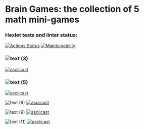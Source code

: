 # Brain Games: the collection of 5 math mini-games
### Hexlet tests and linter status:
[![Actions Status](https://github.com/pogmik/python-project-49/actions/workflows/hexlet-check.yml/badge.svg)](https://github.com/pogmik/python-project-49/actions)
[![Maintainability](https://api.codeclimate.com/v1/badges/8dc2b4b41087bf494759/maintainability)](https://codeclimate.com/github/pogmik/python-project-49/maintainability)


### ![text (3)](https://github.com/pogmik/python-project-49/assets/167469049/e341a1c0-fd1d-4b6c-9eb3-88d09eb427cb)
[![asciicast](https://asciinema.org/a/qFaGHTIndx0q5gzqHuzgZnd9D.svg)](https://asciinema.org/a/qFaGHTIndx0q5gzqHuzgZnd9D)


### ![text (5)](https://github.com/pogmik/python-project-49/assets/167469049/e18bbcb4-28a1-411e-a4a0-032b506ea412)
[![asciicast](https://asciinema.org/a/z69iVhZM8FqH7QakDFb8RsLHz.svg)](https://asciinema.org/a/z69iVhZM8FqH7QakDFb8RsLHz)


![text (8)](https://github.com/pogmik/python-project-49/assets/167469049/be667843-e962-4c92-ac00-8fcba8fc0c3a)
[![asciicast](https://asciinema.org/a/CI5Tnb7F8jLw87V3UigqSnXBy.svg)](https://asciinema.org/a/CI5Tnb7F8jLw87V3UigqSnXBy)

![text (9)](https://github.com/pogmik/python-project-49/assets/167469049/0b889b62-2928-4bef-bc05-f784e236b023)
[![asciicast](https://asciinema.org/a/jkxuHHP5hYibILjU2HMzoi44G.svg)](https://asciinema.org/a/jkxuHHP5hYibILjU2HMzoi44G)

![text (11)](https://github.com/pogmik/python-project-49/assets/167469049/7bebee9e-f29e-485c-a12c-46b7f9348839)
[![asciicast](https://asciinema.org/a/LrrhQ0Y5vz5XBEJRWPSiTzeDa.svg)](https://asciinema.org/a/LrrhQ0Y5vz5XBEJRWPSiTzeDa)